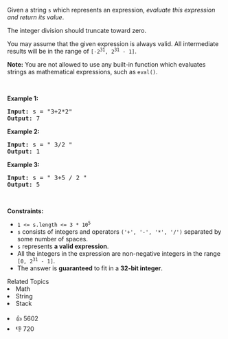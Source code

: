 <p>Given a string <code>s</code> which represents an expression, <em>evaluate this expression and return its value</em>.&nbsp;</p>

<p>The integer division should truncate toward zero.</p>

<p>You may assume that the given expression is always valid. All intermediate results will be in the range of <code>[-2<sup>31</sup>, 2<sup>31</sup> - 1]</code>.</p>

<p><strong>Note:</strong> You are not allowed to use any built-in function which evaluates strings as mathematical expressions, such as <code>eval()</code>.</p>

<p>&nbsp;</p> 
<p><strong class="example">Example 1:</strong></p> 
<pre><strong>Input:</strong> s = "3+2*2"
<strong>Output:</strong> 7
</pre>
<p><strong class="example">Example 2:</strong></p> 
<pre><strong>Input:</strong> s = " 3/2 "
<strong>Output:</strong> 1
</pre>
<p><strong class="example">Example 3:</strong></p> 
<pre><strong>Input:</strong> s = " 3+5 / 2 "
<strong>Output:</strong> 5
</pre> 
<p>&nbsp;</p> 
<p><strong>Constraints:</strong></p>

<ul> 
 <li><code>1 &lt;= s.length &lt;= 3 * 10<sup>5</sup></code></li> 
 <li><code>s</code> consists of integers and operators <code>('+', '-', '*', '/')</code> separated by some number of spaces.</li> 
 <li><code>s</code> represents <strong>a valid expression</strong>.</li> 
 <li>All the integers in the expression are non-negative integers in the range <code>[0, 2<sup>31</sup> - 1]</code>.</li> 
 <li>The answer is <strong>guaranteed</strong> to fit in a <strong>32-bit integer</strong>.</li> 
</ul>

<div><div>Related Topics</div><div><li>Math</li><li>String</li><li>Stack</li></div></div><br><div><li>👍 5602</li><li>👎 720</li></div>
